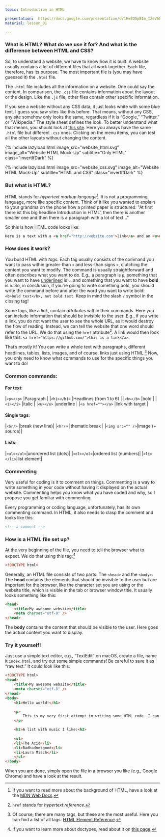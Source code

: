 ```yaml
---
topic: Introduction in HTML

presentation:  https://docs.google.com/presentation/d/1HwZQ5p8Im_IZeVhLdMWWyJtNHFENGfESLi-o4d7JKK4/edit?usp=sharing
material: lesson_01

---
```


### What is HTML? What do we use it for? And what is the difference between HTML and CSS?

So, to understand a website, we have to know how it is built. A website usually contains a lot of different files that all work together. Each file, therefore, has its purpose. The most important file is (you may have guessed it) the `.html` file.

The `.html` file includes all the information on a website. One could say the content. In comparison, the `.css` file contains information about the layout or the design. Like the `.js` file, other files contain other specific information.

If you see a website without any CSS data, it just looks white with some blue text. I guess you saw sites like this before. That means, without any CSS, any site somehow only looks the same, regardless if it is “Google,” “Twitter,” or “Wikipedia.” The style sheet defines the look. To better understand what that means, you should look at [this site](http://www.csszengarden.com/). Here you always have the same `.html` file but different `.css` ones. Clicking on the menu items, you can test all the other layouts without changing the content.

<div class="multiImages">

{% include lazyload.html image_src="website_html.svg" image_alt="Website HTML Mock-Up" subtitle="Only HTML" class="invertIfDark" %}

{% include lazyload.html image_src="website_css.svg" image_alt="Website HTML Mock-Up" subtitle="HTML and CSS" class="invertIfDark" %}

</div>

### But what is HTML?

HTML stands for _hypertext markup language_[^1]. It is not a programming language, more like specific content. Think of it like you wanted to explain to your grandma on the phone how a printed paper is structured: "At first there ist this big headline Introduction in HTML', then there is another smaller one and then there is a paragraph with a lot of text…"

So this is how HTML code looks like:

```html
Here is a text with a <a href="http://website.com">link</a> and an <u>underlined</u> section.
```

### How does it work?

You build HTML with _tags_. Each tag usually consists of the command you want to pass within greater-than `<` and less-than signs `>`, clutching the content you want to modify. The command is usually straightforward and often describes what you want to do. E.g., a paragraph is `p`, something that you want to have <u>underlined</u> is `u`, and something that you want to have **bold** is `b`. So, in conclusion, if you’re going to write something bold, you should write the command before and after the word you want to write bold: `<b>bold text</b>, not bold text`. Keep in mind the slash `/` symbol in the closing tag!

Some tags, like a _link_, contain _attributes_ within their commands. Here you can include information that should be invisible to the user. E.g., if you write a link, you do not want the user to see the whole URL, as it would destroy the flow of reading. Instead, we can tell the website that one word should refer to the URL. We do that using the `href` attribute[^2]. A link would then look like this: `<a href=”https://github.com/”>this is a link</a>`.

That’s mostly it! You can write a whole text with paragraphs, different headlines, tables, lists, images, and of course, links just using HTML.[^3] Now, you only need to know what commands to use for the specific things you want to do!

### Common commands:

#### For text:

|`<p></p>`          |Paragraph               |
|`<h1></h1>`        |Headlines (from 1 to 6) |
|`<b></b>`          |bold                    |
|`<i></i>`          |italic                  |
|`<u></u>`          |underline               |
|`<a href=""></a>`  |link with target        |

#### Single tags:

|`<br/>`         |break (new line)|
|`<hr/>`         |thematic break  |
|`<img src="" />`|image (+ source)|

#### Lists:

|`<ul></ul>`|unordered list (dots)|
|`<ol></ol>`|ordered list (numbers)|
|`<li></li>`|list element|

### Commenting

Very useful for coding is it to comment on things. Commenting is a way to write something in your code without having it displayed on the actual website. Commenting helps you know what you have coded and why, so I propose you get familiar with commenting.

Every programming or coding language, unfortunately, has its own commenting command. In HTML, it also needs to clasp the comment and looks like this:

```html
<!-- a comment -->
```

### How is a HTML file set up?

At the very beginning of the file, you need to tell the browser what to expect. We do that using this tag:[^4]

```html
<!DOCTYPE html>
```

Generally, an HTML file consists of two parts: The `<head>` and the `<body>`. The **head** contains the elements that should be invisible to the user but are important for the browser, like the character set you are using or the website title, which is visible in the tab or browser window title. It usually looks something like this:

```html
<head>
	<title>My awesome website</title>
	<meta charset="utf-8" />
</head>
```

The **body** contains the content that should be visible to the user. Here goes the actual content you want to display.


### Try it yourself!

Just use a simple text editor, e.g., “TextEdit” on macOS, create a file, name it `index.html`, and try out some simple commands! Be careful to save it as “raw text.” It could look like this:

```html
<!DOCTYPE html>
<head>
	<title>My awesome website</title>
	<meta charset="utf-8" />
</head>
<body>
	<h1>Hello world!</h1>

	<p>
		This is my very first attempt in writing some HTML code. I can write <b>bold</b> or <i>italic</i> texts.
	</p>

	<h2>A list with music I like:<h2>
	
	<ul>
    <li>The Acid</li>
    <li>Badbadnotgood</li>
    <li>Laura Misch</li>
	</ul>
</body>
```

When you are done, simply open the file in a browser you like (e.g., Google Chrome) and have a look at the result.

[^1]: If you want to read more about the background of HTML, have a look at the [MDN Web Docs](https://developer.mozilla.org/en-US/docs/Web/HTML).
[^2]: `href` stands for _hypertext reference_.
[^3]: Of course, there are many tags, but these are the most useful. Here you can find a list of all tags: [HTML Element Reference](https://www.w3schools.com/TAGS/default.ASP).
[^4]: If you want to learn more about doctypes, read about it on [this page](https://www.freecodecamp.org/news/what-is-the-doctype-declaration-in-html/).